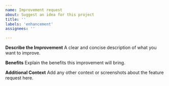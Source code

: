 ```yaml
---
name: Improvement request
about: Suggest an idea for this project
title: ''
labels: 'enhancement'
assignees: ''

---
```


**Describe the Improvement**
A clear and concise description of what you want to improve.

**Benefits**
Explain the benefits this improvement will bring.

**Additional Context**
Add any other context or screenshots about the feature request here.
